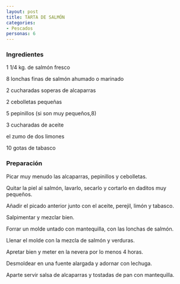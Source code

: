 ```yaml
---
layout: post
title: TARTA DE SALMÓN
categories:
- Pescados
personas: 6 
---
```

<h3>Ingredientes</h3>
1 1/4 kg. de salmón fresco

8 lonchas finas de salmón ahumado o marinado

2 cucharadas soperas de alcaparras

2 cebolletas pequeñas

5 pepinillos (si son muy pequeños,8)

3 cucharadas de aceite

el zumo de dos limones

10 gotas de tabasco

<h3>Preparación</h3>
Picar muy menudo las alcaparras, pepinillos y cebolletas.

Quitar la piel al salmón, lavarlo, secarlo y cortarlo en daditos muy pequeños.

Añadir el picado anterior junto con el aceite, perejil, limón y tabasco.

Salpimentar y mezclar bien.

Forrar un molde untado con mantequilla, con las lonchas de salmón.

Llenar el molde con la mezcla de salmón y verduras.

Apretar bien y meter en la nevera por lo menos 4 horas.

Desmoldear en una fuente alargada y adornar con lechuga.

Aparte servir salsa de alcaparras y tostadas de pan con mantequilla.